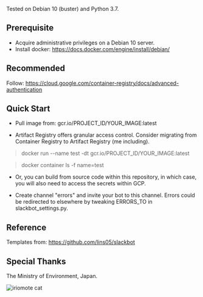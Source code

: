 Tested on Debian 10 (buster) and Python 3.7.

## Prerequisite

* Acquire administrative privileges on a Debian 10 server.
* Install docker: https://docs.docker.com/engine/install/debian/

## Recommended

Follow: https://cloud.google.com/container-registry/docs/advanced-authentication

## Quick Start

* Pull image from: gcr.io/PROJECT_ID/YOUR_IMAGE:latest

* Artifact Registry offers granular access control.  Consider migrating from Container Registry to Artifact Registry (me including).

> docker run --name test -dt gcr.io/PROJECT_ID/YOUR_IMAGE:latest

> docker container ls -f name=test

* Or, you can build from source code within this repository, in which case, you will also need to access the secrets within GCP.

* Create channel "errors" and invite your bot to this channel.  Errors could be redirected to elsewhere by tweaking ERRORS_TO in slackbot_settings.py.

## Reference

Templates from: https://github.com/lins05/slackbot

## Special Thanks

The Ministry of Environment, Japan.

![iriomote cat](https://www.env.go.jp/park/iriomote/guide/img/M19.jpg)
